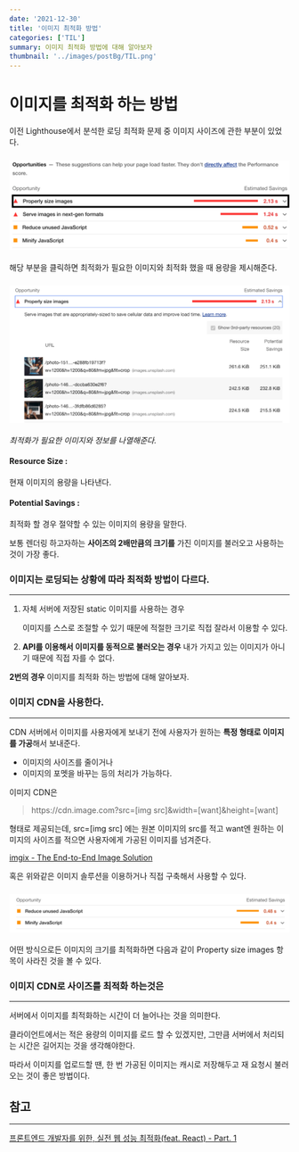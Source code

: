 ```yaml
---
date: '2021-12-30'
title: '이미지 최적화 방법'
categories: ['TIL']
summary: 이미지 최적화 방법에 대해 알아보자
thumbnail: '../images/postBg/TIL.png'
---
```


# 이미지를 최적화 하는 방법

이전 Lighthouse에서 분석한 로딩 최적화 문제 중 이미지 사이즈에 관한 부분이 있었다. 

### <img src="../images/posts/imgOp2.png"/>


해당 부분을 클릭하면 최적화가 필요한 이미지와 최적화 했을 때 용량을 제시해준다. 


### <img src="../images/posts/imgOp3.png"/>

*최적화가 필요한 이미지와 정보를 나열해준다.*

#### Resource Size :
현재 이미지의 용량을 나타낸다. 

#### Potential Savings :
최적화 할 경우 절약할 수 있는 이미지의 용량을 말한다. 

보통 렌더링 하고자하는 **사이즈의 2배만큼의 크기를** 가진 이미지를 불러오고 사용하는것이 가장 좋다.

### 이미지는 로딩되는 상황에 따라 최적화 방법이 다르다.
---

1. 자체 서버에 저장된 static 이미지를 사용하는 경우
    
    이미지를 스스로 조절할 수 있기 때문에 적절한 크기로 직접 잘라서 이용할 수 있다. 
    
2. **API를 이용해서 이미지를 동적으로 불러오는 경우** 
내가 가지고 있는 이미지가 아니기 때문에 직접 자를 수 없다. 

**2번의 경우** 이미지를 최적화 하는 방법에 대해 알아보자. 

### 이미지 CDN을 사용한다.

---

CDN 서버에서 이미지를 사용자에게 보내기 전에 사용자가 원하는 **특정 형태로 이미지를 가공**해서 보내준다. 

- 이미지의 사이즈를 줄이거나
- 이미지의 포멧을 바꾸는 등의 처리가 가능하다.

이미지 CDN은
> <p>https://cdn.image.com?src=[img src]&width=[want]&height=[want]</p>


<p>형태로 제공되는데, src=[img src] 에는 원본 이미지의 src를 적고 want엔 원하는 이미지의 사이즈를 적으면 사용자에게 가공된 이미지를  넘겨준다. </p>

[imgix - The End-to-End Image Solution](https://imgix.com/)

혹은 위와같은 이미지 솔루션을 이용하거나 직접 구축해서 사용할 수 있다. 



### <img src="../images/posts/imgOp1.png"/>
어떤 방식으로든 이미지의 크기를 최적화하면
다음과 같이 Property size images 항목이 사라진 것을 볼 수 있다. 

### 이미지 CDN로 사이즈를 최적화 하는것은

---



서버에서 이미지를 최적화하는 시간이 더 늘어나는 것을 의미한다. 

클라이언트에서는 적은 용량의 이미지를 로드 할 수 있겠지만, 그만큼 서버에서 처리되는 시간은 길어지는 것을 생각해야한다. 

따라서 이미지를 업로드할 땐, 한 번 가공된 이미지는 캐시로 저장해두고 재 요청시 불러오는 것이 좋은 방법이다.


## 참고
---

[프론트엔드 개발자를 위한, 실전 웹 성능 최적화(feat. React) - Part. 1](https://www.inflearn.com/course/%EC%9B%B9-%EC%84%B1%EB%8A%A5-%EC%B5%9C%EC%A0%81%ED%99%94-%EB%A6%AC%EC%95%A1%ED%8A%B8-1/dashboard)
